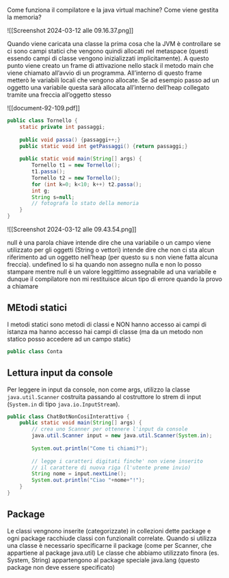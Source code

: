 Come funziona il compilatore e la java virtual machine? Come viene gestita la memoria?

![[Screenshot 2024-03-12 alle 09.16.37.png]]

Quando viene caricata una classe la prima cosa che la JVM è controllare se ci sono campi statici che vengono quindi allocati nel metaspace (questi essendo campi di classe vengono inizializzati implicitamente).
A questo punto viene creato un frame di attivazione nello stack il metodo main che viene chiamato all’avvio di un programma. All’interno di questo frame metterò le variabili locali che vengono allocate. Se ad esempio passo ad un oggetto una variabile questa sarà allocata all’interno dell’heap collegato tramite una freccia all’oggetto stesso

![[document-92-109.pdf]]

```java
public class Tornello {
	static private int passaggi;
	
	public void passa() {passaggi++;}
	public static void int getPassaggi() {return passaggi;}
	
	public static void main(String[] args) {
		Tornello t1 = new Tornello();
		t1.passa();
		Tornello t2 = new Tornello();
		for (int k=0; k<10; k++) t2.passa();
		int g;
		String s=null;
		// fotografa lo stato della memoria
	}
}
```

![[Screenshot 2024-03-12 alle 09.43.54.png]]

null è una parola chiave intende dire che una variabile o un campo viene utilizzato per gli oggetti (String o vettori) intende dire che non ci sta alcun riferimento ad un oggetto nell’heap (per questo su s non viene fatta alcuna freccia). undefined lo si ha quando non assegno nulla e non lo posso stampare mentre null è un valore leggittimo assegnabile ad una variabile e dunque il compilatore non mi restituisce alcun tipo di errore quando la provo a chiamare

## MEtodi statici
I metodi statici sono metodi di classi e NON hanno accesso ai campi di istanza ma hanno accesso hai campi di classe (ma da un metodo non statico posso accedere ad un campo static)

```java
public class Conta
```

## Lettura input da console
Per leggere in input da console, non come args, utilizzo la classe `java.util.Scanner` costruita passando al costruttore lo strem di input (`System.in` di tipo `java.io.InputStream`).

```java
public class ChatBotNonCosiInterattivo {
	public static void main(String[] args) {
		// crea uno Scanner per ottenere l'input da console
		java.util.Scanner input = new java.util.Scanner(System.in);
		
		System.out.println("Come ti chiami?");
		
		// legge i caratteri digitati finche' non viene inserito
		// il carattere di nuova riga (l'utente preme invio)
		String nome = input.nextLine();
		System.out.println("Ciao "+nome+"!");
	}
}
```

## Package
Le classi vengnono inserite (categorizzate) in collezioni dette package e ogni package racchiude classi con funzionalit correlate.
Quando si utilizza una classe è necessario specificarne il package (come per Scanner, che appartiene al package java.util)
Le classe che abbiamo utilizzato finora (es. System, String) appartengono al package speciale java.lang (questo package non deve essere specificato)

